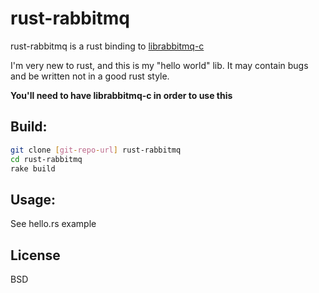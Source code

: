 rust-rabbitmq
=============

rust-rabbitmq is a rust binding to [librabbitmq-c]

I'm very new to rust, and this is my "hello world" lib.
It may contain bugs and be written not in a good rust style.

**You'll need to have librabbitmq-c in order to use this**


Build:
------

```sh
git clone [git-repo-url] rust-rabbitmq
cd rust-rabbitmq
rake build
```

Usage:
------

See hello.rs example


License
----

BSD

[librabbitmq-c]:https://github.com/alanxz/rabbitmq-c
[git-repo-url]:https://github.com/Antti/rust-rabbitmq
